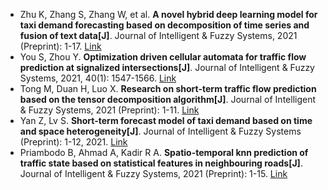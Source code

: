 * Zhu K, Zhang S, Zhang W, et al. <b>A novel hybrid deep learning model for taxi demand forecasting based on decomposition of time series and fusion of text data[J]</b>. Journal of Intelligent & Fuzzy Systems, 2021 (Preprint): 1-17. [Link](https://content.iospress.com/articles/journal-of-intelligent-and-fuzzy-systems/ifs210657)
* You S, Zhou Y. <b>Optimization driven cellular automata for traffic flow prediction at signalized intersections[J]</b>. Journal of Intelligent & Fuzzy Systems, 2021, 40(1): 1547-1566. [Link](https://content.iospress.com/articles/journal-of-intelligent-and-fuzzy-systems/ifs192099)
* Tong M, Duan H, Luo X. <b>Research on short-term traffic flow prediction based on the tensor decomposition algorithm[J]</b>. Journal of Intelligent & Fuzzy Systems, 2021 (Preprint): 1-11. [Link](https://content.iospress.com/articles/journal-of-intelligent-and-fuzzy-systems/ifs201873)
* Yan Z, Lv S. <b>Short-term forecast model of taxi demand based on time and space heterogeneity[J]</b>. Journal of Intelligent & Fuzzy Systems (Preprint): 1-12, 2021. [Link](https://content.iospress.com/articles/journal-of-intelligent-and-fuzzy-systems/ifs210872)
* Priambodo B, Ahmad A, Kadir R A. <b>Spatio-temporal knn prediction of traffic state based on statistical features in neighbouring roads[J]</b>. Journal of Intelligent & Fuzzy Systems, 2021 (Preprint): 1-15. [Link](https://content.iospress.com/articles/journal-of-intelligent-and-fuzzy-systems/ifs201493)